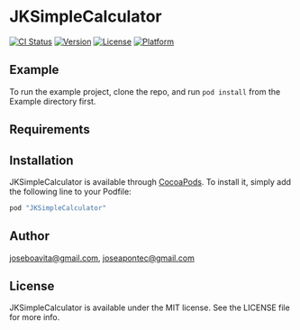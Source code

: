 # JKSimpleCalculator

[![CI Status](http://img.shields.io/travis/joseboavita@gmail.com/JKSimpleCalculator.svg?style=flat)](https://travis-ci.org/joseboavita@gmail.com/JKSimpleCalculator)
[![Version](https://img.shields.io/cocoapods/v/JKSimpleCalculator.svg?style=flat)](http://cocoapods.org/pods/JKSimpleCalculator)
[![License](https://img.shields.io/cocoapods/l/JKSimpleCalculator.svg?style=flat)](http://cocoapods.org/pods/JKSimpleCalculator)
[![Platform](https://img.shields.io/cocoapods/p/JKSimpleCalculator.svg?style=flat)](http://cocoapods.org/pods/JKSimpleCalculator)

## Example

To run the example project, clone the repo, and run `pod install` from the Example directory first.

## Requirements

## Installation

JKSimpleCalculator is available through [CocoaPods](http://cocoapods.org). To install
it, simply add the following line to your Podfile:

```ruby
pod "JKSimpleCalculator"
```

## Author

joseboavita@gmail.com, joseapontec@gmail.com

## License

JKSimpleCalculator is available under the MIT license. See the LICENSE file for more info.
